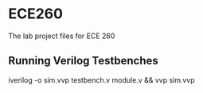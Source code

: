 # ECE260
The lab project files for ECE 260

## Running Verilog Testbenches
iverilog -o sim.vvp testbench.v module.v && vvp sim.vvp

